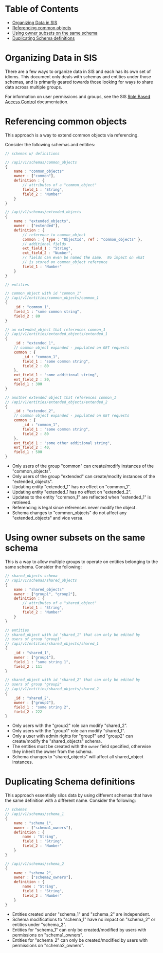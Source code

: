 Table of Contents
=================

- [Organizing Data in SIS](#organizing-data-in-sis)
- [Referencing common objects](#referencing-common-objects)
- [Using owner subsets on the same schema](#using-owner-subsets-on-the-same-schema)
- [Duplicating Schema definitions](#duplicating-schema-definitions)

Organizing Data in SIS
======================

There are a few ways to organize data in SIS and each has its own set of
idioms.  This document only deals with schemas and entities under those
schemas, and is primarily geared towards those looking for ways to
share data across multiple groups.

For information on user permissions and groups, see the SIS
[Role Based Access Control](./rbac.md) documentation.

# Referencing common objects

This approach is a way to extend common objects via referencing.

Consider the following schemas and entities:

```javascript
// schemas w/ definitions

// /api/v1/schemas/common_objects
{
    name : "common_objects"
    owner : ["common"],
    definition : {
        // attributes of a "common_object"
        field_1 : "String",
        field_2 : "Number"
    }
}

// /api/v1/schemas/extended_objects
{
    name : "extended_objects",
    owner : ["extended"],
    definition : {
        // reference to common_object
        common : { type : "ObjectId", ref : "common_objects" },
        // additional fields
        ext_field_1 : "String",
        ext_field_2 : "Number",
        // fields can even be named the same.  No impact on what
        // is stored on common_object reference
        field_1 : "Number"
    }
}

// entities

// common_object with id "common_1"
// /api/v1/entities/common_objects/common_1
{
    _id : "common_1",
    field_1 : "some common string",
    field_2 : 80
}

// an extended_object that references common_1
// /api/v1/entities/extended_objects/extended_1
{
    _id : "extended_1",
    // common object expanded - populated on GET requests
    common : {
        _id : "common_1",
        field_1 : "some common string",
        field_2 : 80
    },
    ext_field_1 : "some additional string",
    ext_field_2 : 20,
    field_1 : 300
}

// another extended object that references common_1
// /api/v1/entities/extended_objects/extended_2
{
    _id : "extended_2",
    // common object expanded - populated on GET requests
    common : {
        _id : "common_1",
        field_1 : "some common string",
        field_2 : 80
    },
    ext_field_1 : "some other additional string",
    ext_field_2 : 40,
    field_1 : 500
}

```

* Only users of the group "common" can create/modify instances of the "common_objects".
* Only users of the group "extended" can create/modify instances of the "extended_objects".
* Updating entity "extended_1" has no effect on "common_1".
* Updating entity "extended_1 has no effect on "extended_2".
* Updates to the entity "common_1" are reflected when "extended_1" is retrieved.
* Referencing is legal since references never modify the object.
* Schema changes to "common_objects" do not affect any "extended_objects" and vice versa.

# Using owner subsets on the same schema

This is a way to allow multiple groups to operate on entities belonging to the same schema.
Consider the following:

```javascript
// shared_objects schema
// /api/v1/schemas/shared_objects
{
    name : "shared_objects"
    owner : ["group1", "group2"],
    definition : {
        // attributes of a "shared_object"
        field_1 : "String",
        field_2 : "Number"
    }
}

// entities
// shared_object with id "shared_1" that can only be edited by
// users of group "group1"
// /api/v1/entities/shared_objects/shared_1
{
    _id : "shared_1",
    owner : ["group1"],
    field_1 : "some string 1",
    field_2 : 111
}

// shared_object with id "shared_2" that can only be edited by
// users of group "group2"
// /api/v1/entities/shared_objects/shared_2
{
    _id : "shared_2",
    owner : ["group2"],
    field_1 : "some string 2",
    field_2 : 222
}
```

* Only users with the "group2" role can modify "shared_2".
* Only users with the "group1" role can modify "shared_1".
* Only a user with admin rights for "group1" and "group2" can create/modify the "shared_objects" schema.
* The entities must be created with the `owner` field specified, otherwise they inherit the owner from the schema.
* Schema changes to "shared_objects" will affect all shared_object instances.


# Duplicating Schema definitions

This approach essentially silos data by using different schemas that have the same definition with a different name.
Consider the following:

```javascript
// schemas
// /api/v1/schemas/schema_1
{
    name : "schema_1",
    owner : ["schema1_owners"],
    definition : {
        name : "String",
        field_1 : "String",
        field_2 : "Number"
    }
}

// /api/v1/schemas/schema_2
{
    name : "schema_2",
    owner : ["schema2_owners"],
    definition : {
        name : "String",
        field_1 : "String",
        field_2 : "Number"
    }
}
```

* Entities created under "schema_1" and "schema_2" are independent.
* Schema modifications to "schema_1" have no impact on "schema_2" or entities under "schema_2".
* Entities for "schema_1" can only be created/modified by users with permissions on "schema1_owners".
* Entities for "schema_2" can only be created/modified by users with permissions on "schema2_owners".
